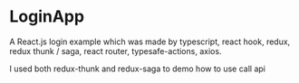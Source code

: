 # LoginApp
A React.js login example which was made by typescript, react hook, redux, redux thunk / saga, react router, typesafe-actions, axios.

I used both redux-thunk and redux-saga to demo how to use call api
